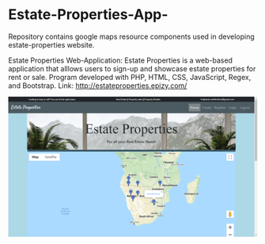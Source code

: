# Estate-Properties-App-
Repository contains google maps resource components used in developing estate-properties website.

Estate Properties Web-Application:
Estate Properties is a web-based application that alllows users to sign-up and showcase estate properties for rent or sale. Program developed with PHP, HTML, CSS, JavaScript, Regex, and Bootstrap.
Link: http://estateproperties.epizy.com/



![](estateproperties.png)
